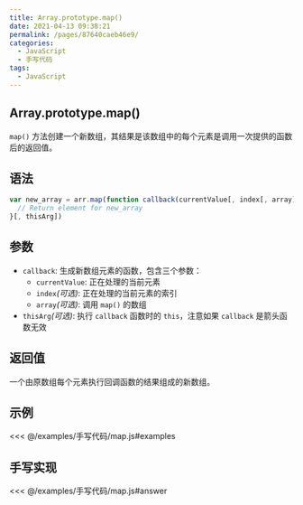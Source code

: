 ```yaml
---
title: Array.prototype.map()
date: 2021-04-13 09:38:21
permalink: /pages/87640caeb46e9/
categories:
  - JavaScript
  - 手写代码
tags:
  - JavaScript
---
```


## Array.prototype.map()

`map()` 方法创建一个新数组，其结果是该数组中的每个元素是调用一次提供的函数后的返回值。

## 语法

```js
var new_array = arr.map(function callback(currentValue[, index[, array]]) {
  // Return element for new_array
}[, thisArg])
```

## 参数

- `callback`: 生成新数组元素的函数，包含三个参数：
  - `currentValue`: 正在处理的当前元素
  - `index`_(可选)_: 正在处理的当前元素的索引
  - `array`_(可选)_: 调用 `map()` 的数组
- `thisArg`_(可选)_: 执行 `callback` 函数时的 `this`，注意如果 `callback` 是箭头函数无效

## 返回值

一个由原数组每个元素执行回调函数的结果组成的新数组。

## 示例

<<< @/examples/手写代码/map.js#examples

## 手写实现

<<< @/examples/手写代码/map.js#answer
